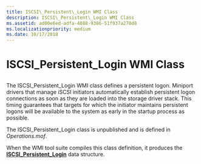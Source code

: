 ```yaml
---
title: ISCSI\_Persistent\_Login WMI Class
description: ISCSI\_Persistent\_Login WMI Class
ms.assetid: ad00e6ed-adfa-4888-9386-51f937a278d8
ms.localizationpriority: medium
ms.date: 10/17/2018
---
```


# ISCSI\_Persistent\_Login WMI Class


## <span id="ddk_iscsi_persistent_login_wmi_class_kr"></span><span id="DDK_ISCSI_PERSISTENT_LOGIN_WMI_CLASS_KR"></span>


The ISCSI\_Persistent\_Login WMI class defines a persistent logon. Miniport drivers that manage iSCSI initiators automatically establish persistent logon connections as soon as they are loaded into the storage driver stack. This timing guarantees that targets for which the initiator maintains persistent logons will be available to the system as early in the startup process as possible.

The ISCSI\_Persistent\_Login class is unpublished and is defined in *Operations.mof*.

When the WMI tool suite compiles this class definition, it produces the [**ISCSI\_Persistent\_Login**](https://msdn.microsoft.com/library/windows/hardware/ff561553) data structure.

 

 





